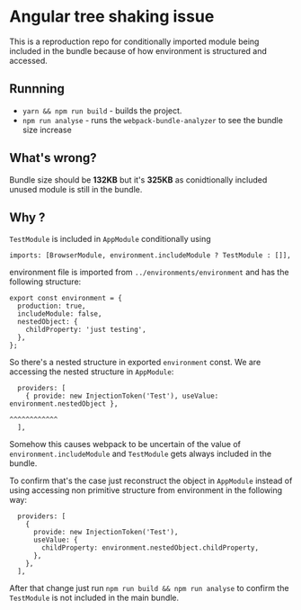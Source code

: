 # Angular tree shaking issue

This is a reproduction repo for conditionally imported module being included in the bundle because of how environment is structured and accessed.

## Runnning

- `yarn && npm run build` - builds the project.
- `npm run analyse` - runs the `webpack-bundle-analyzer` to see the bundle size increase

## What's wrong?

Bundle size should be **132KB** but it's **325KB** as conidtionally included unused module is still in the bundle.

## Why ?

`TestModule` is included in `AppModule` conditionally using
```
imports: [BrowserModule, environment.includeModule ? TestModule : []],

```
environment file is imported from `../environments/environment` and has the following structure:
```
export const environment = {
  production: true,
  includeModule: false,
  nestedObject: {
    childProperty: 'just testing',
  },
};

```
So there's a nested structure in exported `environment` const.
We are accessing the nested structure in `AppModule`:
```
  providers: [
    { provide: new InjectionToken('Test'), useValue: environment.nestedObject },
                                                                 ^^^^^^^^^^^^
  ],
```
Somehow this causes webpack to be uncertain of the value of `environment.includeModule` and `TestModule` gets always included in the bundle.

To confirm that's the case just reconstruct the object in `AppModule` instead of using accessing non primitive structure from environment in the following way:

```
  providers: [
    {
      provide: new InjectionToken('Test'),
      useValue: {
        childProperty: environment.nestedObject.childProperty,
      },
    },
  ],
```

After that change just run `npm run build && npm run analyse` to confirm the `TestModule` is not included in the main bundle.

